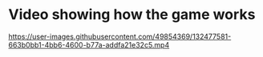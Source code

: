 # Video showing how the game works


https://user-images.githubusercontent.com/49854369/132477581-663b0bb1-4bb6-4600-b77a-addfa21e32c5.mp4

